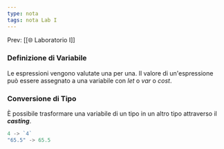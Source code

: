 ```yaml
---
type: nota
tags: nota Lab I
---
```


Prev: [[🌐 Laboratorio I]]


### Definizione di Variabile

Le espressioni vengono valutate una per una. Il valore di un'espressione può essere assegnato a una variabile con _let_ o _var_ o _cost_.

### Conversione di Tipo

È possibile trasformare una variabile di un tipo in un altro tipo attraverso il **_casting_**.
```javascript
4 -> `4`
"65.5" -> 65.5
```
